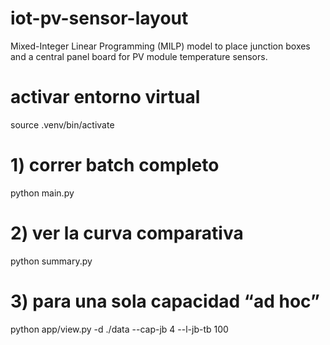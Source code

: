 # iot-pv-sensor-layout
Mixed-Integer Linear Programming (MILP) model to place junction boxes and a central panel board for PV module temperature sensors.

# activar entorno virtual
source .venv/bin/activate

# 1) correr batch completo
python main.py

# 2) ver la curva comparativa
python summary.py

# 3) para una sola capacidad “ad hoc”
python app/view.py -d ./data --cap-jb 4 --l-jb-tb 100
